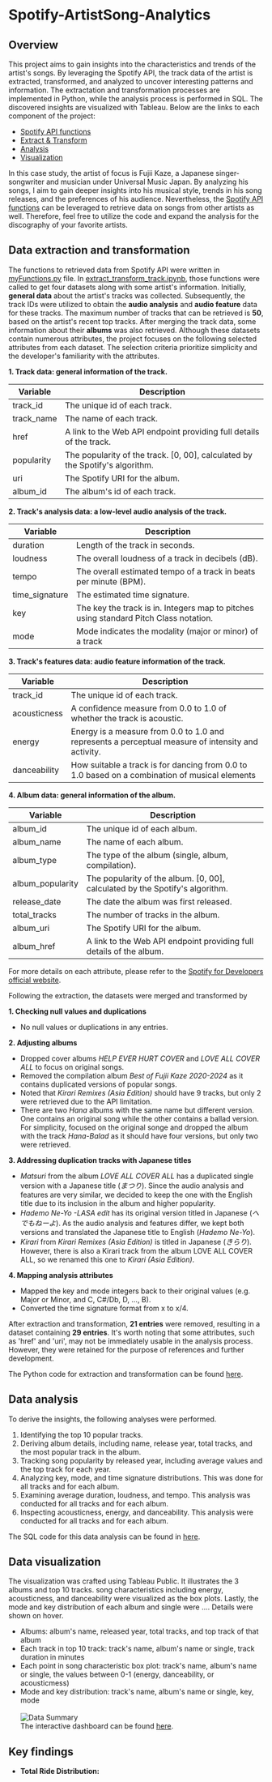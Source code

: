 # Spotify-ArtistSong-Analytics

## Overview
This project aims to gain insights into the characteristics and trends of the artist's songs. By leveraging the Spotify API, the track data of the artist is extracted, transformed, and analyzed to uncover interesting patterns and information. The extractation and transformation processes are implemented in Python, while the analysis process is performed in SQL. The discovered insights are visualized with Tableau. Below are the links to each component of the project:

- [Spotify API functions](myFunctions.py)
- [Extract & Transform](extract_transform_track.ipynb)
- [Analysis](analyze_track.sql)
- [Visualization](https://public.tableau.com/views/draft_song/Dashboard22?:language=en-US&:sid=&:display_count=n&:origin=viz_share_link)

In this case study, the artist of focus is Fujii Kaze, a Japanese singer-songwriter and musician under Universal Music Japan. By analyzing his songs, I aim to gain deeper insights into his musical style, trends in his song releases, and the preferences of his audience. Nevertheless, the [Spotify API functions](myFunctions.py) can be leveraged to retrieve data on songs from other artists as well. Therefore, feel free to utilize the code and expand the analysis for the discography of your favorite artists.

## Data extraction and transformation

The functions to retrieved data from Spotify API were written in [myFunctions.py](myFunctions.py) file. In [extract_transform_track.ipynb](extract_transform_track.ipynb), those functions were called to get four datasets along with some artist's information. Initially, **general data** about the artist's tracks was collected. Subsequently, the track IDs were utilized to obtain the **audio analysis** and **audio feature** data for these tracks. The maximum number of tracks that can be retrieved is **50**, based on the artist's recent top tracks. After merging the track data, some information about their **albums** was also retrieved. Although these datasets contain numerous attributes, the project focuses on the following selected attributes from each dataset. The selection criteria prioritize simplicity and the developer's familiarity with the attributes.

**1. Track data: general information of the track.**

| Variable          | Description                                                                                                    |
|-------------------|----------------------------------------------------------------------------------------------------------------|
| track_id          | The unique id of each track.                                                                                   |
| track_name        | The name of each track.                                                                                        |
| href              | A link to the Web API endpoint providing full details of the track.                                            |
| popularity        | The popularity of the track. [0, 00], calculated by the Spotify's algorithm.                                   |
| uri               | The Spotify URI for the album.                                                                                 |
| album_id          | The album's id of each track.                                                                                  |

**2. Track's analysis data: a low-level audio analysis of the track.**

| Variable          | Description                                                                                                    |
|-------------------|----------------------------------------------------------------------------------------------------------------|
| duration          | Length of the track in seconds.                                                                                |
| loudness          | The overall loudness of a track in decibels (dB).                                                              |
| tempo             | The overall estimated tempo of a track in beats per minute (BPM).                                              |
| time_signature    | The estimated time signature.                                                                                  |
| key               | The key the track is in. Integers map to pitches using standard Pitch Class notation.                          |
| mode              | Mode indicates the modality (major or minor) of a track                                                        |

**3. Track's features data: audio feature information of the track.**

| Variable          | Description                                                                                                    |
|-------------------|----------------------------------------------------------------------------------------------------------------|
| track_id          | The unique id of each track.                                                                                   |
| acousticness      | A confidence measure from 0.0 to 1.0 of whether the track is acoustic.                                         |
| energy            | Energy is a measure from 0.0 to 1.0 and represents a perceptual measure of intensity and activity.             |
| danceability      | How suitable a track is for dancing from 0.0 to 1.0 based on a combination of musical elements                 |

**4. Album data: general information of the album.**

| Variable          | Description                                                                                                    |
|-------------------|----------------------------------------------------------------------------------------------------------------|
| album_id          | The unique id of each album.                                                                                   |
| album_name        | The name of each album.                                                                                        |
| album_type        | The type of the album (single, album, compilation).                                                            |
| album_popularity  | The popularity of the album. [0, 00], calculated by the Spotify's algorithm.                                   |
| release_date      | The date the album was first released.                                                                         |
| total_tracks      | The number of tracks in the album.                                                                             |
| album_uri         | The Spotify URI for the album.                                                                                 |
| album_href        | A link to the Web API endpoint providing full details of the album.                                            |

For more details on each attribute, please refer to the [Spotify for Developers official website](https://developer.spotify.com/documentation/web-api).

Following the extraction, the datasets were merged and transformed by 

**1. Checking null values and duplications**
- No null values or duplications in any entries.

**2. Adjusting albums**
- Dropped cover albums *HELP EVER HURT COVER* and *LOVE ALL COVER ALL* to focus on original songs.
- Removed the compilation album *Best of Fujii Kaze 2020-2024* as it contains duplicated versions of popular songs.
- Noted that *Kirari Remixes (Asia Edition)* should have 9 tracks, but only 2 were retrieved due to the API limitation.
- There are two *Hana* albums with the same name but different version. One contains an original song while the other contains a ballad version. For simplicity, focused on the original songe and dropped the album with the track *Hana-Balad* as it should have four versions, but only two were retrieved.

**3. Addressing duplication tracks with Japanese titles**
- *Matsuri* from the album *LOVE ALL COVER ALL* has a duplicated single version with a Japanese title (*まつり*). Since the audio analysis and features are very similar, we decided to keep the one with the English title due to its inclusion in the album and higher popularity.
- *Hademo Ne-Yo -LASA edit* has its original version titled in Japanese (*へでもねーよ*). As the audio analysis and features differ, we kept both versions and translated the Japanese title to English (*Hademo Ne-Yo*).
- *Kirari* from *Kirari Remixes (Asia Edition)* is titled in Japanese (*きらり*). However, there is also a Kirari track from the album LOVE ALL COVER ALL, so we renamed this one to *Kirari (Asia Edition)*.

**4. Mapping analysis attributes**
- Mapped the key and mode integers back to their original values (e.g. Major or Minor, and C, C#/Db, D, ..., B).
- Converted the time signature format from x to x/4.

After extraction and transformation, **21 entries** were removed, resulting in a dataset containing **29 entries**. It's worth noting that some attributes, such as 'href' and 'uri', may not be immediately usable in the analysis process. However, they were retained for the purpose of references and further development.

The Python code for extraction and transformation can be found [here](extract_transform_track.ipynb).

## Data analysis
To derive the insights, the following analyses were performed.
1. Identifying the top 10 popular tracks.
2. Deriving album details, including name, release year, total tracks, and the most popular track in the album.
3. Tracking song popularity by released year, including average values and the top track for each year.
4. Analyzing key, mode, and time signature distributions. This was done for all tracks and for each album.
5. Examining average duration, loudness, and tempo. This analysis was conducted for all tracks and for each album.
6. Inspecting acousticness, energy, and danceability. This analysis were conducted for all tracks and for each album.

The SQL code for this data analysis can be found in [here](track_analyze.sql).

## Data visualization
The visualization was crafted using Tableau Public. It illustrates the 3 albums and top 10 tracks. song characteristics including energy, acousticness, and danceability were visualized as the box plots. Lastly, the mode and key distribution of each album and single were .... 
Details were shown on hover.
- Albums: album's name, released year, total tracks, and top track of that album
- Each track in top 10 track: track's name, album's name or single, track duration in minutes
- Each point in song characteristic box plot: track's name, album's name or single, the values between 0-1 (energy, danceability, or acousticmess)
- Mode and key distribution: track's name, album's name or single, key, mode
<br><br> <img src="/images/dashboard_1.png" alt="Data Summary"> <br>
The interactive dashboard can be found [here](https://public.tableau.com/views/draft_song/Dashboard22?:language=en-US&:sid=&:display_count=n&:origin=viz_share_link).

## Key findings
- **Total Ride Distribution:**
